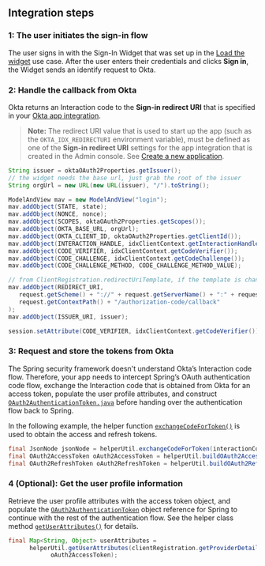 ## Integration steps

### 1: The user initiates the sign-in flow

The user signs in with the Sign-In Widget that was set up in the [Load the widget](/docs/guides/oie-embedded-widget-use-cases/java/oie-embedded-widget-use-case-load/) use case. After the user enters their credentials and clicks **Sign in**, the Widget sends an identify request to Okta.

### 2: Handle the callback from Okta

Okta returns an Interaction code to the **Sign-in redirect URI** that is specified in your [Okta app integration](/docs/guides/oie-embedded-common-org-setup/java/main/#create-a-new-application).

> **Note:** The redirect URI value that is used to start up the app (such as the `OKTA_IDX_REDIRECTURI` environment variable), must be defined as one of the **Sign-in redirect URI** settings for the app integration that is created in the Admin console. See [Create a new application](/docs/guides/oie-embedded-common-org-setup/java/main/#create-a-new-application).

```java
String issuer = oktaOAuth2Properties.getIssuer();
// the widget needs the base url, just grab the root of the issuer
String orgUrl = new URL(new URL(issuer), "/").toString();

ModelAndView mav = new ModelAndView("login");
mav.addObject(STATE, state);
mav.addObject(NONCE, nonce);
mav.addObject(SCOPES, oktaOAuth2Properties.getScopes());
mav.addObject(OKTA_BASE_URL, orgUrl);
mav.addObject(OKTA_CLIENT_ID, oktaOAuth2Properties.getClientId());
mav.addObject(INTERACTION_HANDLE, idxClientContext.getInteractionHandle());
mav.addObject(CODE_VERIFIER, idxClientContext.getCodeVerifier());
mav.addObject(CODE_CHALLENGE, idxClientContext.getCodeChallenge());
mav.addObject(CODE_CHALLENGE_METHOD, CODE_CHALLENGE_METHOD_VALUE);

// from ClientRegistration.redirectUriTemplate, if the template is change you must update this
mav.addObject(REDIRECT_URI,
   request.getScheme() + "://" + request.getServerName() + ":" + request.getServerPort() +
   request.getContextPath() + "/authorization-code/callback"
);
mav.addObject(ISSUER_URI, issuer);

session.setAttribute(CODE_VERIFIER, idxClientContext.getCodeVerifier());
```

### 3: Request and store the tokens from Okta

The Spring security framework doesn't understand Okta’s Interaction code flow. Therefore, your app needs to intercept Spring’s OAuth authentication code flow, exchange the Interaction code that is obtained from Okta for an access token, populate the user profile attributes, and construct [`OAuth2AuthenticationToken.java`](https://github.com/spring-projects/spring-security/blob/main/oauth2/oauth2-client/src/main/java/org/springframework/security/oauth2/client/authentication/OAuth2AuthenticationToken.java) before handing over the authentication flow back to Spring.

In the following example, the helper function [`exchangeCodeForToken()`](https://github.com/okta/okta-idx-java/blob/master/samples/embedded-sign-in-widget/src/main/java/com/okta/spring/example/HelperUtil.java#L80) is used to obtain the access and refresh tokens.

```java
final JsonNode jsonNode = helperUtil.exchangeCodeForToken(interactionCode, codeVerifier);
final OAuth2AccessToken oAuth2AccessToken = helperUtil.buildOAuth2AccessToken(jsonNode);
final OAuth2RefreshToken oAuth2RefreshToken = helperUtil.buildOAuth2RefreshToken(jsonNode);
```

### 4 (Optional): Get the user profile information

Retrieve the user profile attributes with the access token object, and populate the [`OAuth2AuthenticationToken`](https://github.com/spring-projects/spring-security/blob/main/oauth2/oauth2-client/src/main/java/org/springframework/security/oauth2/client/authentication/OAuth2AuthenticationToken.java) object reference for Spring to continue with the rest of the authentication flow. See the helper class method [`getUserAttributes()`](https://github.com/okta/okta-idx-java/blob/master/samples/embedded-sign-in-widget/src/main/java/com/okta/spring/example/HelperUtil.java#L67) for details.

```java
final Map<String, Object> userAttributes =
      helperUtil.getUserAttributes(clientRegistration.getProviderDetails().getUserInfoEndpoint().getUri(),
            oAuth2AccessToken);
```
